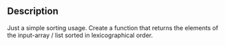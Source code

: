 ## Description

Just a simple sorting usage. Create a function that returns the elements of the input-array / list sorted in lexicographical order.
